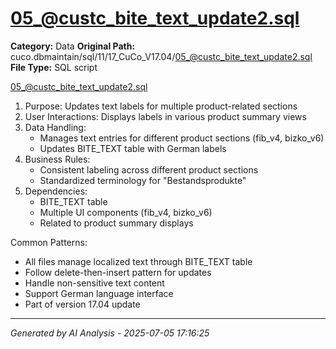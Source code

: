 # 05_@custc_bite_text_update2.sql

**Category:** Data
**Original Path:** cuco.dbmaintain/sql/11/17_CuCo_V17.04/05_@custc_bite_text_update2.sql
**File Type:** SQL script

05_@custc_bite_text_update2.sql
1. Purpose: Updates text labels for multiple product-related sections
2. User Interactions: Displays labels in various product summary views
3. Data Handling:
   - Manages text entries for different product sections (fib_v4, bizko_v6)
   - Updates BITE_TEXT table with German labels
4. Business Rules:
   - Consistent labeling across different product sections
   - Standardized terminology for "Bestandsprodukte"
5. Dependencies:
   - BITE_TEXT table
   - Multiple UI components (fib_v4, bizko_v6)
   - Related to product summary displays

Common Patterns:
- All files manage localized text through BITE_TEXT table
- Follow delete-then-insert pattern for updates
- Handle non-sensitive text content
- Support German language interface
- Part of version 17.04 update

---
*Generated by AI Analysis - 2025-07-05 17:16:25*
